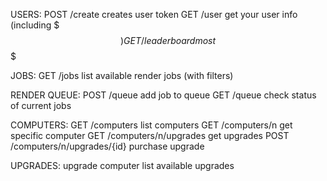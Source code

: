 USERS:
POST /create
    creates user token
GET /user
    get your user info (including $$$)
GET /leaderboard
    most $$$

JOBS:
GET /jobs
    list available render jobs (with filters)

RENDER QUEUE:
POST /queue
    add job to queue
GET /queue
    check status of current jobs

COMPUTERS:
GET /computers
    list computers
GET /computers/n
    get specific computer
GET /computers/n/upgrades
    get upgrades
POST /computers/n/upgrades/{id}
    purchase upgrade

UPGRADES:
upgrade computer
list available upgrades